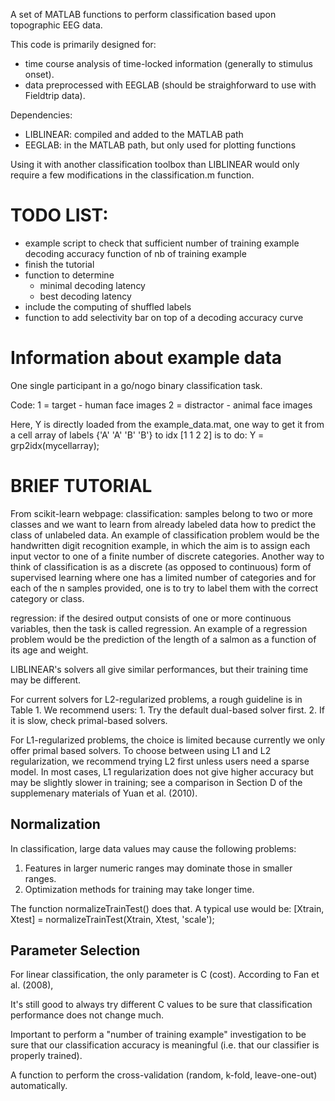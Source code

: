 A set of MATLAB functions to perform classification based upon topographic EEG data.

This code is primarily designed for:
- time course analysis of time-locked information (generally to stimulus onset).  
- data preprocessed with EEGLAB (should be straighforward to use with Fieldtrip data).

Dependencies:
- LIBLINEAR: compiled and added to the MATLAB path
- EEGLAB: in the MATLAB path, but only used for plotting functions

Using it with another classification toolbox than LIBLINEAR would only require a few modifications in the classification.m function.

# TODO LIST:
- example script to check that sufficient number of training example
	decoding accuracy function of nb of training example
- finish the tutorial
- function to determine
	- minimal decoding latency
	- best decoding latency
- include the computing of shuffled labels
- function to add selectivity bar on top of a decoding accuracy curve

# Information about example data
One single participant in a go/nogo binary classification task.

Code:
1 = target - human face images
2 = distractor - animal face images

Here, Y is directly loaded from the example_data.mat, one way to get it from a cell array of labels {'A' 'A' 'B' 'B'} to idx [1 1 2 2] is to do:
Y = grp2idx(mycellarray);

# BRIEF TUTORIAL

From scikit-learn webpage:
classification: samples belong to two or more classes and we want to learn from already labeled data how to predict the class of unlabeled data. An example of classification problem would be the handwritten digit recognition example, in which the aim is to assign each input vector to one of a finite number of discrete categories. Another way to think of classification is as a discrete (as opposed to continuous) form of supervised learning where one has a limited number of categories and for each of the n samples provided, one is to try to label them with the correct category or class.

regression: if the desired output consists of one or more continuous variables, then the task is called regression. An example of a regression problem would be the prediction of the length of a salmon as a function of its age and weight.



LIBLINEAR's solvers all give similar performances, but their training time may be different. 

For current solvers for L2-regularized problems, a rough guideline is in Table 1. We recommend users:
	1. Try the default dual-based solver first.
	2. If it is slow, check primal-based solvers.

For L1-regularized problems, the choice is limited because currently we only offer primal based solvers. To choose between using L1 and L2 regularization, we recommend trying L2 first unless users need a sparse model. In most cases, L1 regularization does not give higher accuracy
but may be slightly slower in training; see a comparison in Section D of the supplemenary materials of Yuan et al. (2010).

## Normalization
In classification, large data values may cause the following problems:
1. Features in larger numeric ranges may dominate those in smaller ranges.
2. Optimization methods for training may take longer time.

The function normalizeTrainTest() does that. A typical use would be:
[Xtrain, Xtest] = normalizeTrainTest(Xtrain, Xtest, 'scale'); 

## Parameter Selection
For linear classification, the only parameter is C (cost). According to Fan et al. (2008), 

It's still good to always try different C values to be sure that classification performance does not change much.

Important to perform a "number of training example" investigation to be sure that our classification accuracy is meaningful (i.e. that our classifier is properly trained).

A function to perform the cross-validation (random, k-fold, leave-one-out) automatically.
